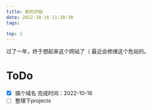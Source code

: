 ```yaml
---
title: 新的开始
date: 2022-10-16 11:20:30
tags:

top: 1
---
```


过了一年，终于想起来这个网站了（
最近会修缮这个危站的。
# ToDo
- [x] 搞个域名 完成时间：2022-10-16
- [ ] 整理下projects